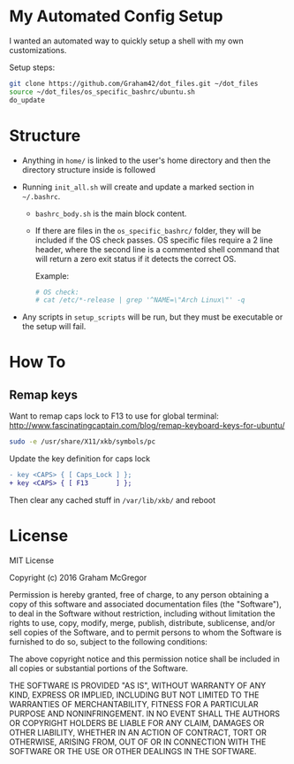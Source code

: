 # My Automated Config Setup

I wanted an automated way to quickly setup a shell with my own customizations.

Setup steps:

```sh
git clone https://github.com/Graham42/dot_files.git ~/dot_files
source ~/dot_files/os_specific_bashrc/ubuntu.sh
do_update
```

# Structure

- Anything in `home/` is linked to the user's home directory and then the
  directory structure inside is followed
- Running `init_all.sh` will create and update a marked section in `~/.bashrc`.

  - `bashrc_body.sh` is the main block content.
  - If there are files in the `os_specific_bashrc/` folder, they will be
    included if the OS check passes. OS specific files require a 2 line header,
    where the second line is a commented shell command that will return a zero
    exit status if it detects the correct OS.

    Example:

    ```sh
    # OS check:
    # cat /etc/*-release | grep '^NAME=\"Arch Linux\"' -q
    ```

- Any scripts in `setup_scripts` will be run, but they must be executable or the
  setup will fail.

# How To

## Remap keys

Want to remap caps lock to F13 to use for global terminal:
http://www.fascinatingcaptain.com/blog/remap-keyboard-keys-for-ubuntu/

```sh
sudo -e /usr/share/X11/xkb/symbols/pc
```

Update the key definition for caps lock

```diff
- key <CAPS> { [ Caps_Lock ] };
+ key <CAPS> { [ F13       ] };
```

Then clear any cached stuff in `/var/lib/xkb/` and reboot

# License

MIT License

Copyright (c) 2016 Graham McGregor

Permission is hereby granted, free of charge, to any person obtaining a copy of
this software and associated documentation files (the "Software"), to deal in
the Software without restriction, including without limitation the rights to
use, copy, modify, merge, publish, distribute, sublicense, and/or sell copies of
the Software, and to permit persons to whom the Software is furnished to do so,
subject to the following conditions:

The above copyright notice and this permission notice shall be included in all
copies or substantial portions of the Software.

THE SOFTWARE IS PROVIDED "AS IS", WITHOUT WARRANTY OF ANY KIND, EXPRESS OR
IMPLIED, INCLUDING BUT NOT LIMITED TO THE WARRANTIES OF MERCHANTABILITY, FITNESS
FOR A PARTICULAR PURPOSE AND NONINFRINGEMENT. IN NO EVENT SHALL THE AUTHORS OR
COPYRIGHT HOLDERS BE LIABLE FOR ANY CLAIM, DAMAGES OR OTHER LIABILITY, WHETHER
IN AN ACTION OF CONTRACT, TORT OR OTHERWISE, ARISING FROM, OUT OF OR IN
CONNECTION WITH THE SOFTWARE OR THE USE OR OTHER DEALINGS IN THE SOFTWARE.
